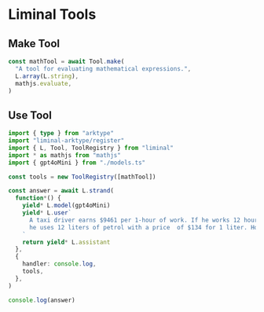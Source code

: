 # Liminal Tools <Badge type="warning" text="beta" />

## Make Tool

```ts
const mathTool = await Tool.make(
  "A tool for evaluating mathematical expressions.",
  L.array(L.string),
  mathjs.evaluate,
)
```

## Use Tool

```ts
import { type } from "arktype"
import "liminal-arktype/register"
import { L, Tool, ToolRegistry } from "liminal"
import * as mathjs from "mathjs"
import { gpt4oMini } from "./models.ts"

const tools = new ToolRegistry([mathTool])

const answer = await L.strand(
  function*() {
    yield* L.model(gpt4oMini)
    yield* L.user`
      A taxi driver earns $9461 per 1-hour of work. If he works 12 hours a day and in 1 hour
      he uses 12 liters of petrol with a price  of $134 for 1 liter. How much money does he earn in one day?
    `
    return yield* L.assistant
  },
  {
    handler: console.log,
    tools,
  },
)

console.log(answer)
```

<!-- ```ts
import { L } from "liminal"

function* g() {
  yield* L.tool`
    A tool for evaluating mathematical expressions.

    Example expressions:

    - 1.2 * (2 + 4.5)
    - 12.7 cm to inch
    - sin(45 deg) ^ 2
  `(L.array(L.string), mathjs.evaluate)

  yield* L.message`
    A taxi driver earns $9461 per 1-hour of work. If he works 12 hours a day and in 1 hour
    he uses 12 liters of petrol with a price  of $134 for 1 liter. How much money does he earn in one day?
  `

  return yield* L.number
}
``` -->
